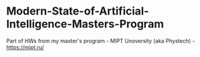 # Modern-State-of-Artificial-Intelligence-Masters-Program
Part of HWs from my master's program - MIPT Unoversity (aka Phystech) - https://mipt.ru/
